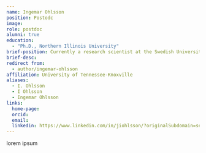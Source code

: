 ```yaml
---
name: Ingemar Ohlsson
position: Postodc
image: 
role: postdoc
alumni: true
education:
  - "Ph.D., Northern Illinois University"
brief-position: Currently a research scientist at the Swedish University of Agricultural Sciences
brief-desc: 
redirect from:
  - author/ingemar-ohlsson  
affiliation: University of Tennessee-Knoxville
aliases:
  - I. Ohlsson
  - I Ohlsson
  - Ingemar Ohlsson
links:
  home-page: 
  orcid:
  email:
  linkedin: https://www.linkedin.com/in/jiohlsson/?originalSubdomain=se
---
```


lorem ipsum
